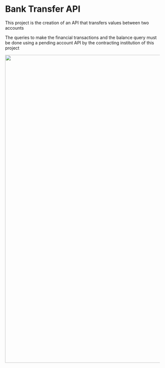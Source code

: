 # Bank Transfer API 

This project is the creation of an API that transfers values ​​between two accounts

The queries to make the financial transactions and the balance query must be done using a pending account API by the contracting institution of this project
<div align="center">
<img src="https://github.com/MarianaRosaluz/BankTransfer/issues/1#issue-1011626834" width="1000px"/>
</div>
